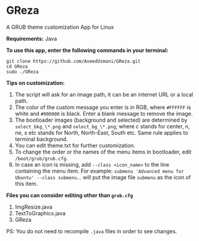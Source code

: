 # GReza
A GRUB theme customization App for Linux

**Requirements:**
Java

**To use this app, enter the following commands in your terminal:**
```
git clone https://github.com/AseedUsmani/GReza.git 
cd GReza
sudo ./GReza
```

**Tips on customization:**
1) The script will ask for an image path, it can be an internet URL or a local path.
2) The color of the custom message you enter is in RGB, where `#FFFFFF` is white and `#000000` is black. Enter a blank message to remove the image.
3) The bootloader images (background and selected) are determined by `select_bkg_\*.png` and `select_bg_\*.png`; where c stands for center, n, ne, s etc stands for North, North-East, South etc. Same rule applies to terminal background.
4) You can edit theme.txt for further customization.
5) To change the order or the names of the menu items in bootloader, edit `/boot/grub/grub.cfg`.
6) In case an icon is missing, add `--class <icon_name>` to the line containing the menu item. For example:
`submenu 'Advanced menu for Ubuntu' --class submenu`... will put the image file `submenu` as the icon of this item.

**Files you can consider editing other than `grub.cfg`**
1) ImgResize.java
2) TextToGraphics.java
3) GReza

PS: You do not need to recompile `.java` files in order to see changes.

